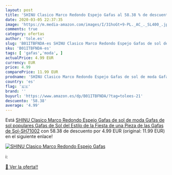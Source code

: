 ```yaml
---
layout: post
title: 'SHINU Clasico Marco Redondo Espejo Gafas al 58.38 % de descuento'
date: 2020-03-05 22:37:35
image: 'https://m.media-amazon.com/images/I/31hoGt+9-PL._AC_._SL400_.jpg'
comments: true
category: ofertas
author: 'tole.es'
slug: 'B01ITBFNDA-es SHINU Clasico Marco Redondo Espejo Gafas de sol de moda...'
sku: 'B01ITBFNDA-es'
tags: [ 'gafas','moda', ]
actualPrice: 4.99 EUR
currency: EUR
price: 4.99
comparePrice: 11.99 EUR
prodname: 'SHINU Clasico Marco Redondo Espejo Gafas de sol de moda Gafas de sol populares Gafas de Sol del Estilo de la Fiesta de una Pieza de las Gafas de Sol-SH71002'
country: 'es'
flag: '🇪🇸'
brand: ''
buyurl: 'https://www.amazon.es/dp/B01ITBFNDA/?tag=tolees-21'
descuento: '58.38'
average: '4.99'
---
```


Está [SHINU Clasico Marco Redondo Espejo Gafas de sol de moda Gafas de sol populares Gafas de Sol del Estilo de la Fiesta de una Pieza de las Gafas de Sol-SH71002](https://www.amazon.es/dp/B01ITBFNDA/?tag=tolees-21) con 58.38 de descuento por 4.99 EUR (original: 11.99 EUR) en el siguiente enlace!

[![SHINU Clasico Marco Redondo Espejo Gafas](https://m.media-amazon.com/images/I/31hoGt+9-PL._AC_._SL400_.jpg)](https://www.amazon.es/dp/B01ITBFNDA/?tag=tolees-21)

ℹ️:


[🛒 Ver la oferta!!](https://www.amazon.es/dp/B01ITBFNDA/?tag=tolees-21)
